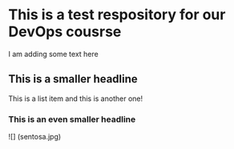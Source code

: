 # This is a test respository for our DevOps cousrse

I am adding some text here

## This is a smaller headline

This is a list item
and this is another one!

### This is an even smaller headline

![] (sentosa.jpg)

